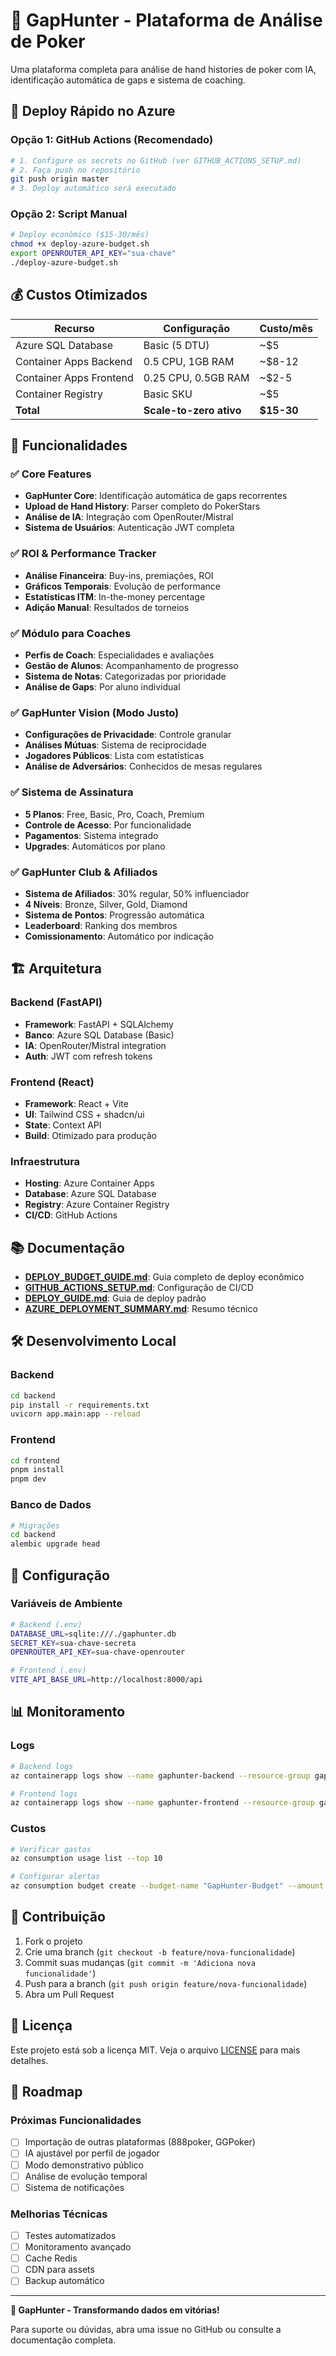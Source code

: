 # 🎯 GapHunter - Plataforma de Análise de Poker

Uma plataforma completa para análise de hand histories de poker com IA, identificação automática de gaps e sistema de coaching.

## 🚀 Deploy Rápido no Azure

### Opção 1: GitHub Actions (Recomendado)
```bash
# 1. Configure os secrets no GitHub (ver GITHUB_ACTIONS_SETUP.md)
# 2. Faça push no repositório
git push origin master
# 3. Deploy automático será executado
```

### Opção 2: Script Manual
```bash
# Deploy econômico ($15-30/mês)
chmod +x deploy-azure-budget.sh
export OPENROUTER_API_KEY="sua-chave"
./deploy-azure-budget.sh
```

## 💰 Custos Otimizados

| Recurso | Configuração | Custo/mês |
|---------|--------------|-----------|
| Azure SQL Database | Basic (5 DTU) | ~$5 |
| Container Apps Backend | 0.5 CPU, 1GB RAM | ~$8-12 |
| Container Apps Frontend | 0.25 CPU, 0.5GB RAM | ~$2-5 |
| Container Registry | Basic SKU | ~$5 |
| **Total** | **Scale-to-zero ativo** | **$15-30** |

## 🎯 Funcionalidades

### ✅ Core Features
- **GapHunter Core**: Identificação automática de gaps recorrentes
- **Upload de Hand History**: Parser completo do PokerStars
- **Análise de IA**: Integração com OpenRouter/Mistral
- **Sistema de Usuários**: Autenticação JWT completa

### ✅ ROI & Performance Tracker
- **Análise Financeira**: Buy-ins, premiações, ROI
- **Gráficos Temporais**: Evolução de performance
- **Estatísticas ITM**: In-the-money percentage
- **Adição Manual**: Resultados de torneios

### ✅ Módulo para Coaches
- **Perfis de Coach**: Especialidades e avaliações
- **Gestão de Alunos**: Acompanhamento de progresso
- **Sistema de Notas**: Categorizadas por prioridade
- **Análise de Gaps**: Por aluno individual

### ✅ GapHunter Vision (Modo Justo)
- **Configurações de Privacidade**: Controle granular
- **Análises Mútuas**: Sistema de reciprocidade
- **Jogadores Públicos**: Lista com estatísticas
- **Análise de Adversários**: Conhecidos de mesas regulares

### ✅ Sistema de Assinatura
- **5 Planos**: Free, Basic, Pro, Coach, Premium
- **Controle de Acesso**: Por funcionalidade
- **Pagamentos**: Sistema integrado
- **Upgrades**: Automáticos por plano

### ✅ GapHunter Club & Afiliados
- **Sistema de Afiliados**: 30% regular, 50% influenciador
- **4 Níveis**: Bronze, Silver, Gold, Diamond
- **Sistema de Pontos**: Progressão automática
- **Leaderboard**: Ranking dos membros
- **Comissionamento**: Automático por indicação

## 🏗️ Arquitetura

### Backend (FastAPI)
- **Framework**: FastAPI + SQLAlchemy
- **Banco**: Azure SQL Database (Basic)
- **IA**: OpenRouter/Mistral integration
- **Auth**: JWT com refresh tokens

### Frontend (React)
- **Framework**: React + Vite
- **UI**: Tailwind CSS + shadcn/ui
- **State**: Context API
- **Build**: Otimizado para produção

### Infraestrutura
- **Hosting**: Azure Container Apps
- **Database**: Azure SQL Database
- **Registry**: Azure Container Registry
- **CI/CD**: GitHub Actions

## 📚 Documentação

- **[DEPLOY_BUDGET_GUIDE.md](DEPLOY_BUDGET_GUIDE.md)**: Guia completo de deploy econômico
- **[GITHUB_ACTIONS_SETUP.md](GITHUB_ACTIONS_SETUP.md)**: Configuração de CI/CD
- **[DEPLOY_GUIDE.md](DEPLOY_GUIDE.md)**: Guia de deploy padrão
- **[AZURE_DEPLOYMENT_SUMMARY.md](AZURE_DEPLOYMENT_SUMMARY.md)**: Resumo técnico

## 🛠️ Desenvolvimento Local

### Backend
```bash
cd backend
pip install -r requirements.txt
uvicorn app.main:app --reload
```

### Frontend
```bash
cd frontend
pnpm install
pnpm dev
```

### Banco de Dados
```bash
# Migrações
cd backend
alembic upgrade head
```

## 🔧 Configuração

### Variáveis de Ambiente
```bash
# Backend (.env)
DATABASE_URL=sqlite:///./gaphunter.db
SECRET_KEY=sua-chave-secreta
OPENROUTER_API_KEY=sua-chave-openrouter

# Frontend (.env)
VITE_API_BASE_URL=http://localhost:8000/api
```

## 📊 Monitoramento

### Logs
```bash
# Backend logs
az containerapp logs show --name gaphunter-backend --resource-group gaphunter-rg --follow

# Frontend logs
az containerapp logs show --name gaphunter-frontend --resource-group gaphunter-rg --follow
```

### Custos
```bash
# Verificar gastos
az consumption usage list --top 10

# Configurar alertas
az consumption budget create --budget-name "GapHunter-Budget" --amount 50
```

## 🤝 Contribuição

1. Fork o projeto
2. Crie uma branch (`git checkout -b feature/nova-funcionalidade`)
3. Commit suas mudanças (`git commit -m 'Adiciona nova funcionalidade'`)
4. Push para a branch (`git push origin feature/nova-funcionalidade`)
5. Abra um Pull Request

## 📄 Licença

Este projeto está sob a licença MIT. Veja o arquivo [LICENSE](LICENSE) para mais detalhes.

## 🎯 Roadmap

### Próximas Funcionalidades
- [ ] Importação de outras plataformas (888poker, GGPoker)
- [ ] IA ajustável por perfil de jogador
- [ ] Modo demonstrativo público
- [ ] Análise de evolução temporal
- [ ] Sistema de notificações

### Melhorias Técnicas
- [ ] Testes automatizados
- [ ] Monitoramento avançado
- [ ] Cache Redis
- [ ] CDN para assets
- [ ] Backup automático

---

**🎉 GapHunter - Transformando dados em vitórias!**

Para suporte ou dúvidas, abra uma issue no GitHub ou consulte a documentação completa.

